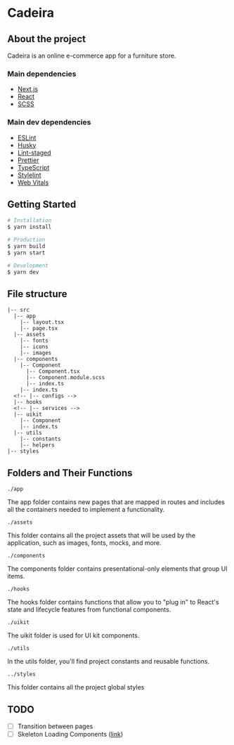 # Cadeira

## About the project

Cadeira is an online e-commerce app for a furniture store.

### Main dependencies

- [Next.js](https://nextjs.org/blog/next-13/)
- [React](https://reactjs.org/)
- [SCSS](https://sass-lang.com/)

### Main dev dependencies

- [ESLint](https://eslint.org/)
- [Husky](https://www.npmjs.com/package/husky)
- [Lint-staged](https://www.npmjs.com/package/lint-staged)
- [Prettier](https://prettier.io/)
- [TypeScript](https://www.typescriptlang.org/)
- [Stylelint](https://stylelint.io/)
- [Web Vitals](https://web.dev/vitals/)

## Getting Started

```bash
# Installation
$ yarn install

# Production
$ yarn build
$ yarn start

# Development
$ yarn dev

```

## File structure

```text
|-- src
  |-- app
    |-- layout.tsx
    |-- page.tsx
  |-- assets
    |-- fonts
    |-- icons
    |-- images
  |-- components
    |-- Component
      |-- Component.tsx
      |-- Component.module.scss
      |-- index.ts
    |-- index.ts
  <!-- |-- configs -->
  |-- hooks
  <!-- |-- services -->
  |-- uikit
    |-- Component
    |-- index.ts
  |-- utils
    |-- constants
    |-- helpers
|-- styles
```

## Folders and Their Functions

`./app`

The app folder contains new pages that are mapped in routes and includes all the containers needed to implement a functionality.

`./assets`

This folder contains all the project assets that will be used by the application, such as images, fonts, mocks, and more.

`./components`

The components folder contains presentational-only elements that group UI items.

<!-- `./configs`

The configs directory houses our application's global settings files. -->

`./hooks`

The hooks folder contains functions that allow you to "plug in" to React's state and lifecycle features from functional components.

<!-- `./services`

This directory contains all the files responsible for consuming external services, such as the Axios configuration file for consuming RESTful APIs. -->

`./uikit`

The uikit folder is used for UI kit components.

`./utils`

In the utils folder, you'll find project constants and reusable functions.

`../styles`

This folder contains all the project global styles

## TODO

- [ ] Transition between pages
- [ ] Skeleton Loading Components ([link](https://www.youtube.com/watch?v=cNQTg920Nx0))
